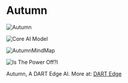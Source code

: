 # Autumn

![Autumn](https://raw.githubusercontent.com/radicaldeepscale/Autumn/main/Autumn%20(4).png)

![Core AI Model](https://raw.githubusercontent.com/radicaldeepscale/Autumn/main/Core%20AI%20Model.png)

![AutumnMindMap](https://github.com/radicaldeepscale/Autumn/assets/59750726/11fb04b4-d343-40c5-b232-11339f3c82f4)

![Is The Power Off?l](https://raw.githubusercontent.com/radicaldeepscale/Autumn/main/AutumnJournal.png)

Autumn, A DART Edge AI.
More at: [DART Edge](https://dartedge.com/autumn)
